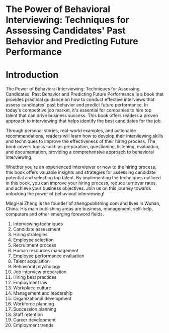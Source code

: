 # The Power of Behavioral Interviewing: Techniques for Assessing Candidates' Past Behavior and Predicting Future Performance

# Introduction

The Power of Behavioral Interviewing: Techniques for Assessing Candidates' Past Behavior and Predicting Future Performance is a book that provides practical guidance on how to conduct effective interviews that assess candidates' past behavior and predict future performance. In today's competitive job market, it's essential for companies to hire top talent that can drive business success. This book offers readers a proven approach to interviewing that helps identify the best candidates for the job.

Through personal stories, real-world examples, and actionable recommendations, readers will learn how to develop their interviewing skills and techniques to improve the effectiveness of their hiring process. The book covers topics such as preparation, questioning, listening, evaluation, and documentation, providing a comprehensive approach to behavioral interviewing.

Whether you're an experienced interviewer or new to the hiring process, this book offers valuable insights and strategies for assessing candidate potential and selecting top talent. By implementing the techniques outlined in this book, you can improve your hiring process, reduce turnover rates, and achieve your business objectives. Join us on this journey towards unlocking the power of behavioral interviewing!

MingHai Zheng is the founder of zhengpublishing.com and lives in Wuhan, China. His main publishing areas are business, management, self-help, computers and other emerging foreword fields.



1. Interviewing techniques
2. Candidate assessment
3. Hiring strategies
4. Employee selection
5. Recruitment process
6. Human resources management
7. Employee performance evaluation
8. Talent acquisition
9. Behavioral psychology
10. Job interview preparation
11. Hiring best practices
12. Employment law
13. Workplace culture
14. Management and leadership
15. Organizational development
16. Workforce planning
17. Succession planning
18. Staff retention
19. Career development
20. Employment trends

